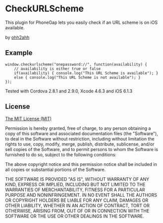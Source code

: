 CheckURLScheme
==============

This plugin for PhoneGap lets you easily check if an URL scheme is on iOS available.

by [ohh2ahh](http://ohh2ahh.com)

Example
-------

	window.checkurlscheme("onepassword://", function(availability) {
		// availability is either true or false
		if(availability) { console.log("This URL Scheme is available"); }
		else { console.log("This URL Scheme is not available"); }
	});

Tested with Cordova 2.8.1 and 2.9.0, Xcode 4.6.3 and iOS 6.1.3

License
-------
[The MIT License (MIT)](http://www.opensource.org/licenses/mit-license.html)

Permission is hereby granted, free of charge, to any person obtaining a copy
of this software and associated documentation files (the "Software"), to deal
in the Software without restriction, including without limitation the rights
to use, copy, modify, merge, publish, distribute, sublicense, and/or sell
copies of the Software, and to permit persons to whom the Software is
furnished to do so, subject to the following conditions:

The above copyright notice and this permission notice shall be included in
all copies or substantial portions of the Software.

THE SOFTWARE IS PROVIDED "AS IS", WITHOUT WARRANTY OF ANY KIND, EXPRESS OR
IMPLIED, INCLUDING BUT NOT LIMITED TO THE WARRANTIES OF MERCHANTABILITY,
FITNESS FOR A PARTICULAR PURPOSE AND NONINFRINGEMENT. IN NO EVENT SHALL THE
AUTHORS OR COPYRIGHT HOLDERS BE LIABLE FOR ANY CLAIM, DAMAGES OR OTHER
LIABILITY, WHETHER IN AN ACTION OF CONTRACT, TORT OR OTHERWISE, ARISING FROM,
OUT OF OR IN CONNECTION WITH THE SOFTWARE OR THE USE OR OTHER DEALINGS IN
THE SOFTWARE.
